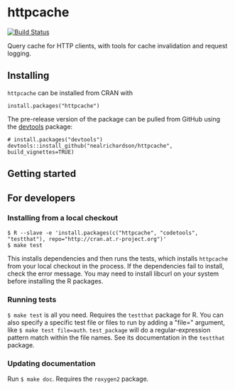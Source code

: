 # httpcache

[![Build Status](https://travis-ci.org/nealrichardson/httpcache.png?branch=master)](https://travis-ci.org/nealrichardson/httpcache)

Query cache for HTTP clients, with tools for cache invalidation and request logging.

## Installing

`httpcache` can be installed from CRAN with

    install.packages("httpcache")

The pre-release version of the package can be pulled from GitHub using the [devtools](https://github.com/hadley/devtools) package:

    # install.packages("devtools")
    devtools::install_github("nealrichardson/httpcache", build_vignettes=TRUE)

## Getting started

## For developers

### Installing from a local checkout

    $ R --slave -e 'install.packages(c("httpcache", "codetools", "testthat"), repo="http://cran.at.r-project.org")'
    $ make test

This installs dependencies and then runs the tests, which installs `httpcache` from your local checkout in the process. If the dependencies fail to install, check the error message. You may need to install libcurl on your system before installing the R packages.

### Running tests

`$ make test` is all you need. Requires the `testthat` package for R. You can also specify a specific test file or files to run by adding a "file=" argument, like `$ make test file=auth`. `test_package` will do a regular-expression pattern match within the file names. See its documentation in the `testthat` package.

### Updating documentation

Run `$ make doc`. Requires the `roxygen2` package.
